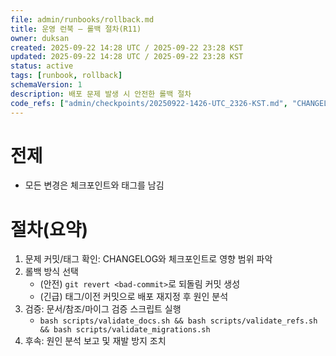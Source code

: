 ```yaml
---
file: admin/runbooks/rollback.md
title: 운영 런북 — 롤백 절차(R11)
owner: duksan
created: 2025-09-22 14:28 UTC / 2025-09-22 23:28 KST
updated: 2025-09-22 14:28 UTC / 2025-09-22 23:28 KST
status: active
tags: [runbook, rollback]
schemaVersion: 1
description: 배포 문제 발생 시 안전한 롤백 절차
code_refs: ["admin/checkpoints/20250922-1426-UTC_2326-KST.md", "CHANGELOG.md", "scripts/validate_docs.sh"]
---
```


# 전제
- 모든 변경은 체크포인트와 태그를 남김

# 절차(요약)
1. 문제 커밋/태그 확인: CHANGELOG와 체크포인트로 영향 범위 파악
2. 롤백 방식 선택
   - (안전) `git revert <bad-commit>`로 되돌림 커밋 생성
   - (긴급) 태그/이전 커밋으로 배포 재지정 후 원인 분석
3. 검증: 문서/참조/마이그 검증 스크립트 실행
   - `bash scripts/validate_docs.sh && bash scripts/validate_refs.sh && bash scripts/validate_migrations.sh`
4. 후속: 원인 분석 보고 및 재발 방지 조치
